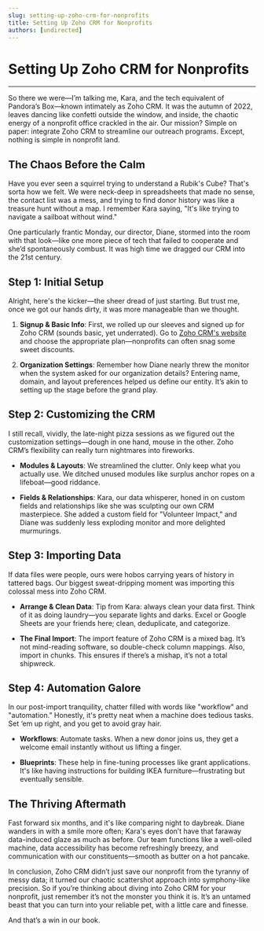 ```yaml
---
slug: setting-up-zoho-crm-for-nonprofits
title: Setting Up Zoho CRM for Nonprofits
authors: [undirected]
---
```


# Setting Up Zoho CRM for Nonprofits

---

So there we were—I’m talking me, Kara, and the tech equivalent of Pandora’s Box—known intimately as Zoho CRM. It was the autumn of 2022, leaves dancing like confetti outside the window, and inside, the chaotic energy of a nonprofit office crackled in the air. Our mission? Simple on paper: integrate Zoho CRM to streamline our outreach programs. Except, nothing is simple in nonprofit land.

## The Chaos Before the Calm

Have you ever seen a squirrel trying to understand a Rubik's Cube? That's sorta how we felt. We were neck-deep in spreadsheets that made no sense, the contact list was a mess, and trying to find donor history was like a treasure hunt without a map. I remember Kara saying, "It's like trying to navigate a sailboat without wind."

One particularly frantic Monday, our director, Diane, stormed into the room with that look—like one more piece of tech that failed to cooperate and she’d spontaneously combust. It was high time we dragged our CRM into the 21st century.

## Step 1: Initial Setup

Alright, here's the kicker—the sheer dread of just starting. But trust me, once we got our hands dirty, it was more manageable than we thought. 

1. **Signup & Basic Info**: First, we rolled up our sleeves and signed up for Zoho CRM (sounds basic, yet underrated). Go to [Zoho CRM's website](https://www.zoho.com/crm/) and choose the appropriate plan—nonprofits can often snag some sweet discounts.

2. **Organization Settings**: Remember how Diane nearly threw the monitor when the system asked for our organization details? Entering name, domain, and layout preferences helped us define our entity. It’s akin to setting up the stage before the grand play.

## Step 2: Customizing the CRM

I still recall, vividly, the late-night pizza sessions as we figured out the customization settings—dough in one hand, mouse in the other. Zoho CRM’s flexibility can really turn nightmares into fireworks.

- **Modules & Layouts**: We streamlined the clutter. Only keep what you actually use. We ditched unused modules like surplus anchor ropes on a lifeboat—good riddance.

- **Fields & Relationships**: Kara, our data whisperer, honed in on custom fields and relationships like she was sculpting our own CRM masterpiece. She added a custom field for "Volunteer Impact," and Diane was suddenly less exploding monitor and more delighted murmurings.

## Step 3: Importing Data

If data files were people, ours were hobos carrying years of history in tattered bags. Our biggest sweat-dripping moment was importing this colossal mess into Zoho CRM.

- **Arrange & Clean Data**: Tip from Kara: always clean your data first. Think of it as doing laundry—you separate lights and darks. Excel or Google Sheets are your friends here; clean, deduplicate, and categorize.

- **The Final Import**: The import feature of Zoho CRM is a mixed bag. It’s not mind-reading software, so double-check column mappings. Also, import in chunks. This ensures if there’s a mishap, it’s not a total shipwreck.

## Step 4: Automation Galore

In our post-import tranquility, chatter filled with words like "workflow" and "automation." Honestly, it's pretty neat when a machine does tedious tasks. Set ‘em up right, and you get to avoid gray hair.

- **Workflows**: Automate tasks. When a new donor joins us, they get a welcome email instantly without us lifting a finger.

- **Blueprints**: These help in fine-tuning processes like grant applications. It's like having instructions for building IKEA furniture—frustrating but eventually sensible.

## The Thriving Aftermath

Fast forward six months, and it's like comparing night to daybreak. Diane wanders in with a smile more often; Kara's eyes don’t have that faraway data-induced glaze as much as before. Our team functions like a well-oiled machine, data accessibility has become refreshingly breezy, and communication with our constituents—smooth as butter on a hot pancake.

In conclusion, Zoho CRM didn’t just save our nonprofit from the tyranny of messy data; it turned our chaotic scattershot approach into symphony-like precision. So if you’re thinking about diving into Zoho CRM for your nonprofit, just remember it’s not the monster you think it is. It’s an untamed beast that you can turn into your reliable pet, with a little care and finesse.

And that’s a win in our book.